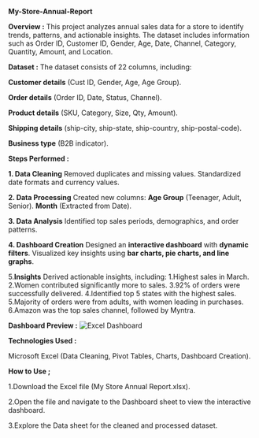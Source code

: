 **My-Store-Annual-Report**

**Overview :** 
This project analyzes annual sales data for a store to identify trends, patterns, and actionable insights. The dataset includes information such as Order ID, Customer ID, Gender, Age, Date, Channel, Category, Quantity, Amount, and Location.

**Dataset :** The dataset consists of 22 columns, including:

**Customer details** (Cust ID, Gender, Age, Age Group).

**Order details** (Order ID, Date, Status, Channel).

**Product details** (SKU, Category, Size, Qty, Amount).

**Shipping details** (ship-city, ship-state, ship-country, ship-postal-code).

**Business type** (B2B indicator).

**Steps Performed :**

**1. Data Cleaning**
Removed duplicates and missing values.
Standardized date formats and currency values.

**2. Data Processing**
Created new columns:
**Age Group** (Teenager, Adult, Senior).
**Month** (Extracted from Date).

**3.  Data Analysis**
Identified top sales periods, demographics, and order patterns.

**4. Dashboard Creation**
Designed an **interactive dashboard** with **dynamic filters**.
Visualized key insights using **bar charts, pie charts, and line graphs**.

5.**Insights**
Derived actionable insights, including:
  1.Highest sales in March.
  2.Women contributed significantly more to sales.
  3.92% of orders were successfully delivered.
  4.Identified top 5 states with the highest sales.
  5.Majority of orders were from adults, with women leading in purchases.
  6.Amazon was the top sales channel, followed by Myntra.

**Dashboard Preview :**
![Excel Dashboard](https://github.com/user-attachments/assets/d16286fe-f7b3-4760-b31a-ae3527f17dce)

**Technologies Used :**

Microsoft Excel (Data Cleaning, Pivot Tables, Charts, Dashboard Creation).

**How to Use ;**

  1.Download the Excel file (My Store Annual Report.xlsx).

  2.Open the file and navigate to the Dashboard sheet to view the interactive dashboard.

  3.Explore the Data sheet for the cleaned and processed dataset.




